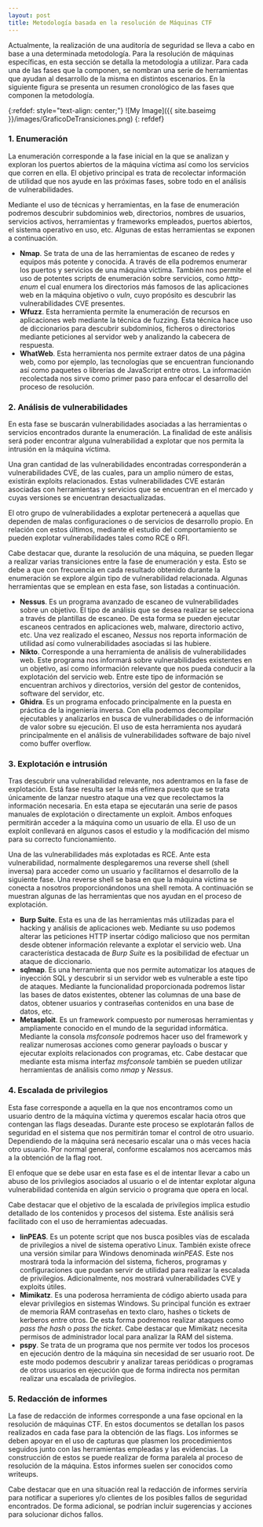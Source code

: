 ```yaml
---
layout: post
title: Metodología basada en la resolución de Máquinas CTF
---
```


Actualmente, la realización de una auditoría de seguridad se lleva a cabo en base a una determinada metodología. Para la resolución de máquinas específicas, en esta sección se detalla la metodología a utilizar. Para cada una de las fases que la componen, se nombran una serie de herramientas que ayudan al desarrollo de la misma en distintos escenarios. En la siguiente figura se presenta un resumen cronológico de las fases que componen la metodología.

{:refdef: style="text-align: center;"}
![My Image]({{ site.baseimg }}/images/GraficoDeTransiciones.png)
{: refdef}

### 1. Enumeración

La enumeración corresponde a la fase inicial en la que se analizan y exploran los puertos abiertos de la máquina víctima así como los servicios que corren en ella. El objetivo principal es trata de recolectar información de utilidad que nos ayude en las próximas fases, sobre todo en el análisis de vulnerabilidades.

Mediante el uso de técnicas y herramientas, en la fase de enumeración podremos descubrir subdominios web, directorios, nombres de usuarios, servicios activos, herramientas y frameworks empleados, puertos abiertos, el sistema operativo en uso, etc. Algunas de estas herramientas se exponen a continuación.

  - **Nmap**. Se trata de una de las herramientas de escaneo de redes y equipos más potente y conocida. A través de ella podremos enumerar los puertos y servicios de una máquina víctima. También nos permite el uso de potentes scripts de enumeración sobre servicios, como *http-enum* el cual enumera los directorios más famosos de las aplicaciones web en la máquina objetivo o *vuln*, cuyo propósito es descubrir las vulnerabilidades CVE presentes.
  - **Wfuzz**. Esta herramienta permite la enumeración de recursos en aplicaciones web mediante la técnica de fuzzing. Esta técnica hace uso de diccionarios para descubrir subdominios, ficheros o directorios mediante peticiones al servidor web y analizando la cabecera de respuesta.
  - **WhatWeb**. Esta herramienta nos permite extraer datos de una página web, como por ejemplo, las tecnologías que se encuentran funcionando así como paquetes o librerías de JavaScript entre otros. La información recolectada nos sirve como primer paso para enfocar el desarrollo del proceso de resolución.


### 2. Análisis de vulnerabilidades

En esta fase se buscarán vulnerabilidades asociadas a las herramientas o servicios encontrados durante la enumeración. La finalidad de este análisis será poder encontrar alguna vulnerabilidad a explotar que nos permita la intrusión en la máquina víctima.

Una gran cantidad de las vulnerabilidades encontradas corresponderán a vulnerabilidades CVE, de las cuales, para un amplio número de estas, existirán exploits relacionados. Estas vulnerabilidades CVE estarán asociadas con herramientas y servicios que se encuentran en el mercado y cuyas versiones se encuentran desactualizadas.

El otro grupo de vulnerabilidades a explotar pertenecerá a aquellas que dependen de malas configuraciones o de servicios de desarrollo propio. En relación con estos últimos, mediante el estudio del comportamiento se pueden explotar vulnerabilidades tales como RCE o RFI.

Cabe destacar que, durante la resolución de una máquina, se pueden llegar a realizar varias transiciones entre la fase de enumeración y esta. Esto se debe a que con frecuencia en cada resultado obtenido durante la enumeración se explore algún tipo de vulnerabilidad relacionada. Algunas herramientas que se emplean en esta fase, son listadas a continuación.

  - **Nessus**. Es un programa avanzado de escaneo de vulnerabilidades sobre un objetivo. El tipo de análisis que se desea realizar se selecciona a través de plantillas de escaneo. De esta forma se pueden ejecutar escaneos centrados en aplicaciones web, malware, directorio activo, etc. Una vez realizado el escaneo, *Nessus* nos reporta información de utilidad así como vulnerabilidades asociadas si las hubiere.
  - **Nikto**. Corresponde a una herramienta de análisis de vulnerabilidades web. Este programa nos informará sobre vulnerabilidades existentes en un objetivo, así como información relevante que nos pueda conducir a la explotación del servicio web. Entre este tipo de información se encuentran archivos y directorios, versión del gestor de contenidos, software del servidor, etc.
  - **Ghidra**. Es un programa enfocado principalmente en la puesta en práctica de la ingeniería inversa. Con ella podemos decompilar ejecutables y analizarlos en busca de vulnerabilidades o de información de valor sobre su ejecución. El uso de esta herramienta nos ayudará principalmente en el análisis de vulnerabilidades software de bajo nivel como buffer overflow.


### 3. Explotación e intrusión

Tras descubrir una vulnerabilidad relevante, nos adentramos en la fase de explotación. Está fase resulta ser la más efímera puesto que se trata únicamente de lanzar nuestro ataque una vez que recolectamos la información necesaria. En esta etapa se ejecutarán una serie de pasos manuales de explotación o directamente un exploit. Ambos enfoques permitirán acceder a la máquina como un usuario de ella. El uso de un exploit conllevará en algunos casos el estudio y la modificación del mismo para su correcto funcionamiento.

Una de las vulnerabilidades más explotadas es RCE. Ante esta vulnerabilidad, normalmente desplegaremos una reverse shell (shell inversa) para acceder como un usuario y facilitarnos el desarrollo de la siguiente fase. Una reverse shell se basa en que la máquina víctima se conecta a nosotros proporcionándonos una shell remota. A continuación se muestran algunas de las herramientas que nos ayudan en el proceso de explotación.

  - **Burp Suite**. Esta es una de las herramientas más utilizadas para el hacking y análisis de aplicaciones web. Mediante su uso podemos alterar las peticiones HTTP insertar código malicioso que nos permitan desde obtener información relevante a explotar el servicio web. Una característica destacada de *Burp Suite* es la posibilidad de efectuar un ataque de diccionario.
  - **sqlmap**. Es una herramienta que nos permite automatizar los ataques de inyección SQL y descubrir si un servidor web es vulnerable a este tipo de ataques. Mediante la funcionalidad proporcionada podremos listar las bases de datos existentes, obtener las columnas de una base de datos, obtener usuarios y contraseñas contenidos en una base de datos, etc.
  - **Metasploit**. Es un framework compuesto por numerosas herramientas y ampliamente conocido en el mundo de la seguridad informática. Mediante la consola *msfconsole* podremos hacer uso del framework y realizar numerosas acciones como generar payloads o buscar y ejecutar exploits relacionados con programas, etc. Cabe destacar que mediante esta misma interfaz *msfconsole* también se pueden utilizar herramientas de análisis como *nmap* y *Nessus*.


### 4. Escalada de privilegios

Esta fase corresponde a aquella en la que nos encontramos como un usuario dentro de la máquina víctima y queremos escalar hacia otros que contengan las flags deseadas. Durante este proceso se explotarán fallos de seguridad en el sistema que nos permitirán tomar el control de otro usuario. Dependiendo de la máquina será necesario escalar una o más veces hacia otro usuario. Por normal general, conforme escalamos nos acercamos más a la obtención de la flag root.

El enfoque que se debe usar en esta fase es el de intentar llevar a cabo un abuso de los privilegios asociados al usuario o el de intentar explotar alguna vulnerabilidad contenida en algún servicio o programa que opera en local.

Cabe destacar que el objetivo de la escalada de privilegios implica estudio detallado de los contenidos y procesos del sistema. Este análisis será facilitado con el uso de herramientas adecuadas.

  - **linPEAS**. Es un potente script que nos busca posibles vías de escalada de privilegios a nivel de sistema operativo Linux. También existe ofrece una versión similar para Windows denominada *winPEAS*. Este nos mostrará toda la información del sistema, ficheros, programas y configuraciones que puedan servir de utilidad para realizar la escalada de privilegios. Adicionalmente, nos mostrará vulnerabilidades CVE y exploits útiles.
  - **Mimikatz**. Es una poderosa herramienta de código abierto usada para elevar privilegios en sistemas Windows. Su principal función es extraer de memoria RAM contraseñas en texto claro, hashes o tickets de kerberos entre otros. De esta forma podremos realizar ataques como *pass the hash* o *pass the ticket*. Cabe destacar que Mimikatz necesita permisos de administrador local para analizar la RAM del sistema.
  - **pspy**. Se trata de un programa que nos permite ver todos los procesos en ejecución dentro de la máquina sin necesidad de ser usuario root. De este modo podemos descubrir y analizar tareas periódicas o programas de otros usuarios en ejecución que de forma indirecta nos permitan realizar una escalada de privilegios.

### 5. Redacción de informes

La fase de redacción de informes corresponde a una fase opcional en la resolución de máquinas CTF. En estos documentos se detallan los pasos realizados en cada fase para la obtención de las flags. Los informes se deben apoyar en el uso de capturas que plasmen los procedimientos seguidos junto con las herramientas empleadas y las evidencias. La construcción de estos se puede realizar de forma paralela al proceso de resolución de la máquina. Estos informes suelen ser conocidos como writeups.

Cabe destacar que en una situación real la redacción de informes serviría para notificar a superiores y/o clientes de los posibles fallos de seguridad encontrados. De forma adicional, se podrían incluir sugerencias y acciones para solucionar dichos fallos.
